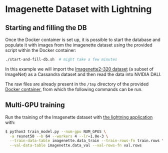 # Imagenette Dataset with Lightning
## Starting and filling the DB

Once the Docker container is set up, it is possible to start the
database and populate it with images from the imagenette dataset using
the provided script within the Docker container:

```bash
./start-and-fill-db.sh  # might take a few minutes
```

In this example we will import the [Imagenette2-320
dataset](https://github.com/fastai/imagenette) (a subset of ImageNet)
as a Cassandra dataset and then read the data into NVIDIA DALI.

The raw files are already present in the `/tmp` directory of the
provided [Docker container](../../README.md#running-the-docker-container),
from which the following commands can be run.

## Multi-GPU training

Run the training of the Imagenette dataset with [the lightning application](train_model.py) with:
```bash
$ python3 train_model.py --num-gpu NUM_GPUS \
  -a resnet50 --b 64 --workers 4 --lr=1.0e-3 \
  --train-data-table imagenette.data_train --train-rows-fn train.rows \
  --val-data-table imagenette.data_val --val-rows-fn val.rows
```
